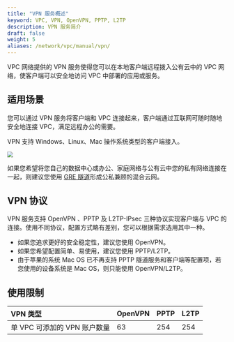 ```yaml
---
title: "VPN 服务概述"
keyword: VPC, VPN, OpenVPN, PPTP, L2TP
description: VPN 服务简介
draft: false
weight: 5
aliases: /network/vpc/manual/vpn/
---
```


VPC 网络提供的 VPN 服务使得您可以在本地客户端远程拨入公有云中的 VPC 网络，使客户端可以安全地访问 VPC 中部署的应用或服务。

## 适用场景

您可以通过 VPN 服务将客户端和 VPC 连接起来，客户端通过互联网可随时随地安全地连接 VPC，满足远程办公的需要。

VPN 支持 Windows、Linux、Mac 操作系统类型的客户端接入。

<img src="/network/vpc/_images/vpn_struc.png" style="zoom:80%;" />

如果您希望将您自己的数据中心或办公、家庭网络与公有云中您的私有网络连接在一起，则建议您使用 [GRE 隧道](/network/vpc/manual/tunnel/gre/)形成公私兼顾的混合云网。

## VPN 协议

VPN 服务支持 OpenVPN 、PPTP 及 L2TP-IPsec 三种协议实现客户端与 VPC 的连接。使用不同协议，配置方式略有差别，您可以根据需求选用其中一种。

- 如果您追求更好的安全稳定性，建议您使用 OpenVPN。
- 如果您希望配置简单、易使用，建议您使用 PPTP/L2TP。
- 由于苹果的系统 Mac OS 已不再支持 PPTP 隧道服务和客户端等配置项，若您使用的设备系统是 Mac OS，则只能使用 OpenVPN/L2TP。

## 使用限制


| VPN 类型                     | OpenVPN | PPTP | L2TP |
| :--------------------------- | :------ | :--- | :--- |
| 单 VPC 可添加的 VPN 账户数量 | 63      | 254  | 254  |

